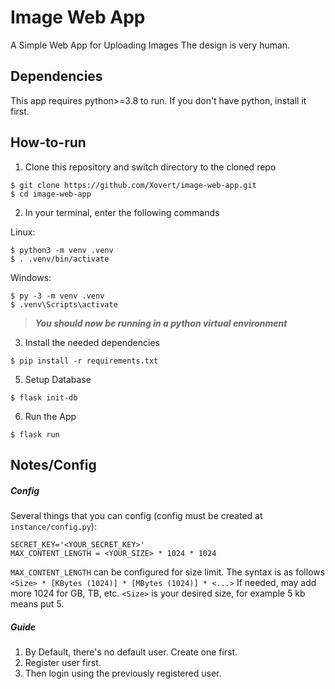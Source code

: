 # Image Web App

A Simple Web App for Uploading Images
The design is very human.

## Dependencies

This app requires python>=3.8 to run. If you don't have python, install it first.

## How-to-run

1. Clone this repository and switch directory to the cloned repo
```console
$ git clone https://github.com/Xovert/image-web-app.git
$ cd image-web-app
```

2. In your terminal, enter the following commands

Linux:
```console
$ python3 -m venv .venv
$ . .venv/bin/activate
```
Windows:
```console
$ py -3 -m venv .venv
$ .venv\Scripts\activate
```
> ***You should now be running in a python virtual environment***

3. Install the needed dependencies
```console
$ pip install -r requirements.txt
```

5. Setup Database
```console
$ flask init-db
```

6. Run the App
```console
$ flask run 
```

## Notes/Config

##### Config
Several things that you can config (config must be created at `instance/config.py`):
```
SECRET_KEY='<YOUR_SECRET_KEY>'
MAX_CONTENT_LENGTH = <YOUR_SIZE> * 1024 * 1024
```
`MAX_CONTENT_LENGTH` can be configured for size limit. The syntax is as follows
``` <Size> * [KBytes (1024)] * [MBytes (1024)] * <...> ```
If needed, may add more 1024 for GB, TB, etc.
`<Size>` is your desired size, for example 5 kb means put 5.

##### Guide
1. By Default, there's no default user. Create one first.
2. Register user first.
3. Then login using the previously registered user.